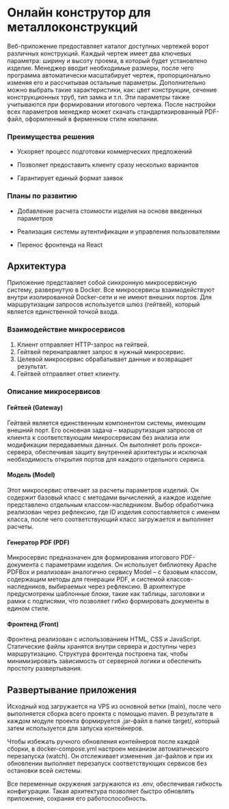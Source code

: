 # Онлайн конструтор для металлоконструкций 

Веб-приложение предоставляет каталог доступных чертежей ворот различных конструкций. Каждый чертеж имеет два ключевых 
параметра: ширину и высоту проема, в который будет установлено изделие. Менеджер вводит необходимые размеры, после 
чего программа автоматически масштабирует чертеж, пропорционально изменяя его и рассчитывая остальные параметры. 
Дополнительно можно выбрать такие характеристики, как: цвет конструкции, сечение конструкционных труб, тип замка и т.п.
Эти параметры также учитываются при формировании итогового чертежа. После настройки всех параметров менеджер может 
скачать стандартизированный PDF-файл, оформленный в фирменном стиле компании.

### Преимущества решения

- Ускоряет процесс подготовки коммерческих предложений

- Позволяет предоставить клиенту сразу несколько вариантов

- Гарантирует единый формат заявок

### Планы по развитию

- Добавление расчета стоимости изделия на основе введенных параметров

- Реализация системы аутентификации и управления пользователями

- Перенос фронтенда на React

## Архитектура

Приложение представляет собой синхронную микросервисную систему, развернутую в Docker. Все микросервисы взаимодействуют внутри изолированной Docker-сети и не имеют внешних портов. Для маршрутизации запросов используется шлюз (гейтвей), который является единственной точкой входа.

### Взаимодействие микросервисов

1. Клиент отправляет HTTP-запрос на гейтвей.
2. Гейтвей перенаправляет запрос в нужный микросервис.
3. Целевой микросервис обрабатывает данные и возвращает результат.
4. Гейтвей отправляет ответ клиенту. 

### Описание микросервисов

#### Гейтвей (**Gateway**)
Гейтвей является единственным компонентом системы, имеющим внешний порт. Его основная задача – маршрутизация запросов от
клиента к соответствующим микросервисам без анализа или модификации передаваемых данных. Он выполняет роль прокси-сервера, 
обеспечивая защиту внутренней архитектуры и исключая необходимость открытия портов для каждого отдельного сервиса.

#### Модель (**Model**)
Этот микросервис отвечает за расчеты параметров изделий. Он содержит базовый класс с методами вычислений, а каждое 
изделие представлено отдельным классом-наследником. Выбор обработчика реализован через рефлексию, где ID изделия 
сопоставляется с именем класса, после чего соответствующий класс загружается и выполняет расчеты.

#### Генератор PDF (**PDF**)
Микросервис предназначен для формирования итогового PDF-документа с параметрами изделия. Он использует библиотеку Apache
PDFBox и реализован аналогично сервису Model – с базовым классом, содержащим методы для генерации PDF, и системой 
классов-наследников, выбираемых через рефлексию. В архитектуре предусмотрены шаблонные блоки, такие как таблицы, 
заголовки и рамки с подписями, что позволяет гибко формировать документы в едином стиле.

#### Фронтенд (**Front**)
Фронтенд реализован с использованием HTML, CSS и JavaScript. Статические файлы хранятся внутри сервера и доступны через маршрутизацию. 
Структура фронтенда построена так, чтобы минимизировать зависимость от серверной логики и обеспечить простоту развертывания.

## Развертывание приложения
Исходный код загружается на VPS из основной ветки (main), после чего выполняется сборка всего проекта c помощью maven. 
В результате в каждом модуле проекта формируется .jar-файл в папке target/, который затем используется для запуска контейнеров. 

Чтобы избежать ручного обновления контейнеров после каждой сборки, в docker-compose.yml настроен механизм автоматического 
перезапуска (watch). Он отслеживает изменения .jar-файлов и при их обновлении выполняет перезапуск соответствующих 
сервисов без остановки всей системы.

Все переменные окружения загружаются из .env, обеспечивая гибкость конфигурации. Такая архитектура позволяет быстро 
обновлять приложение, сохраняя его работоспособность.